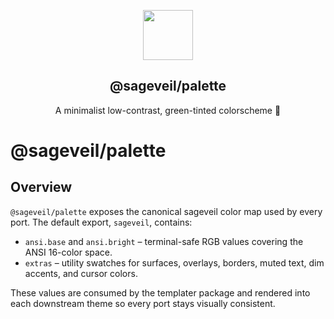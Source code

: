 <p align="center">
    <img src="https://raw.githubusercontent.com/sageveil/sageveil/refs/heads/main/assets/sageveil-logo.png" width="80" />
    <h2 align="center">@sageveil/palette</h2>
</p>

<p align="center">A minimalist low-contrast, green-tinted colorscheme 🌱</p>

# @sageveil/palette

## Overview

`@sageveil/palette` exposes the canonical sageveil color map used by every port. The default export, `sageveil`, contains:

- `ansi.base` and `ansi.bright` – terminal-safe RGB values covering the ANSI 16-color space.
- `extras` – utility swatches for surfaces, overlays, borders, muted text, dim accents, and cursor colors.

These values are consumed by the templater package and rendered into each downstream theme so every port stays visually consistent.

